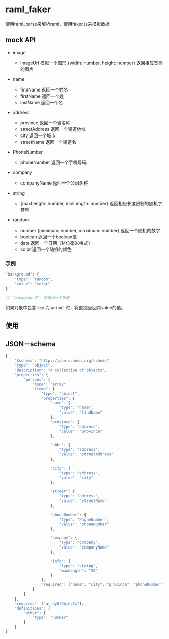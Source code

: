 # raml_faker
使用raml_parse来解析raml，使用faker.js来模拟数据

## mock API

* image 
    * imageUrl 模拟一个图形  {width: number, height: number} 返回相应宽高的图片

* name
    * findName 返回一个姓名 
    * firstName 返回一个姓
    * lastName 返回一个名

* address
    * province 返回一个省名称
    * streetAddress 返回一个街道地址
    * city 返回一个城市
    * streetName 返回一个街道名

* PhoneNumber
    * phoneNumber 返回一个手机号码

* company
    * companyName 返回一个公司名称

* string 
    * {maxLength: number, minLength: number} 返回相应长度限制的随机字符串

* random 
    * number {minimum: number, maximum: number} 返回一个随机的数字
    * boolean 返回一个boolean值
    * date 返回一个日期（14位毫米格式）
    * color 返回一个随机的颜色



### 示例
```javascript
"background": {
    "type": "random",
    "value": "color"
}

// "background": 将返回一个色值

```
如果对象中包含 `key` 为 `actual` 时，将直接返回其value的值。

## 使用



## JSON－schema
```javascript
{
    "$schema": "http://json-schema.org/schema",
    "type": "object",
    "description": "A collection of objects",
    "properties": {
        "persons": {
            "type": "array",
            "items": {
                "type": "object",
                "properties": {
                    "name": {
                        "type": "name",
                        "value": "findName"
                    },
                    "province": {
                        "type": "address",
                        "value": "province"
                    },

                    "abbr": {
                        "type": "address",
                        "value": "streetAddress"
                    },

                    "city": {
                        "type": "address",
                        "value": "city"
                    },

                    "street": {
                        "type": "address",
                        "value": "streetName"
                    },

                    "phoneNumber": {
                        "type": "PhoneNumber",
                        "value": "phoneNumber"
                    },

                    "company": {
                        "type": "company",
                        "value": "companyName"
                    },

                    "info": {
                        "type": "string",
                        "maxLength": "20"
                    }
                },
                "required": ["name", "city", "province", "phoneNumber"]
            }
        }
    },
    "required": ["arrayOfObjects"],
    "definitions": {
        "other": {
            "type": "number"
        }
    }
}
```